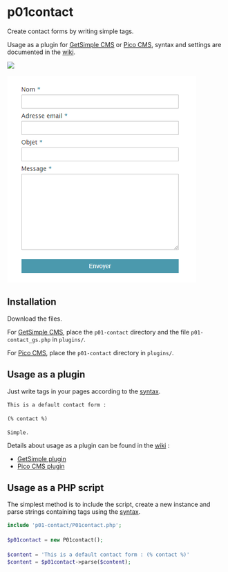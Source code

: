 # p01contact

Create contact forms by writing simple tags.

Usage as a plugin for [GetSimple CMS] or [Pico CMS], syntax and settings are documented in the [wiki].

![](https://img.shields.io/github/release/nliautaud/p01contact.svg?style=for-the-badge&label=Latest+release)

![Image of the default form](capture.png)

## Installation

Download the files.

For [GetSimple CMS], place the `p01-contact` directory and the file `p01-contact_gs.php` in `plugins/`.

For [Pico CMS], place the `p01-contact` directory in `plugins/`.

## Usage as a plugin

Just write tags in your pages according to the [syntax].

```
This is a default contact form :

(% contact %)

Simple.
```

Details about usage as a plugin can be found in the [wiki] :
- [GetSimple plugin](https://github.com/nliautaud/p01contact/wiki/GetSimple-plugin)
- [Pico CMS plugin](https://github.com/nliautaud/p01contact/wiki/Pico-CMS-plugin)

## Usage as a PHP script

The simplest method is to include the script, create a new instance and parse strings containing tags using the [syntax].

```php
include 'p01-contact/P01contact.php';

$p01contact = new P01contact();

$content = 'This is a default contact form : (% contact %)'
$content = $p01contact->parse($content);
```

[GetSimple CMS]: http://get-simple.info
[Pico CMS]: http://picocms.org
[wiki]: https://github.com/nliautaud/p01contact/wiki/_pages
[syntax]: https://github.com/nliautaud/p01contact/wiki/Syntax